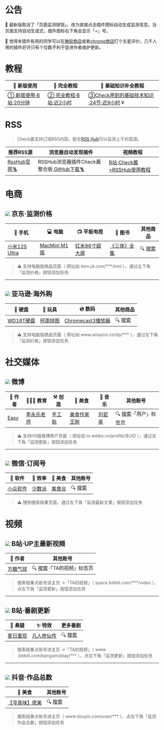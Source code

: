 # 公告

🎈 最新版取消了「页面监测按钮」，改为直接点击插件图标自动生成监测信息。当页面支持自动生成式，插件图标右下角会显示「+」号。

🎈 觉得本插件有用的同学可以在[微软商店](https://microsoftedge.microsoft.com/addons/detail/check%E9%85%B1/almpackhamocjhnlbhdbcnlbfidnadji)或者[chrome商店](https://chrome.google.com/webstore/detail/check%E9%85%B1/deomglgnplnflcbljmehpafdnhdklcep)打个五星评价，几千人用的插件好评只有个位数不利于促进作者维护更新。

# 教程

| 📼 新版使用 | 📼 完全教程 | 📼 基础知识补全教程 |
| --- | --- |  --- | 
| [① 新版使用·B站·20分钟](https://www.bilibili.com/video/BV1vT411E7JV) | [② 完全教程·B站·近2小时](https://www.bilibili.com/video/BV1K94y1m7tt) |  [③Check用到的基础技术知识·24节·近9小时](https://next.ftqq.com/31) ¥ |

# RSS

> Check酱支持订阅RSS内容。配合[RSS Hub](https://github.com/DIYgod/RSSHub)可以监测上千内容源。

| 推荐RSS源 | 浏览器自动发现插件 | 视频教程 |
| --- | --- | --- | 
| [RssHub官网🪜](https://docs.rsshub.app/) | RSSHub浏览器插件Check酱整合版[ GitHub下载🪜](https://github.com/easychen/RSSHub-Radar-with-checkchan/releases/tag/main) | [B站·Check酱+RSSHub使用教程](https://www.bilibili.com/video/BV1JY4y1P71b) |

# 电商

## ![](https://www.jd.com/favicon.ico) 京东·监测价格

| 📱 手机 | 💻 电脑 | 📺 平板电视 | 📖 图书 | 其他商品 |
| --- | --- | --- |  --- |  --- |
| [小米12S Ultra](https://u.jd.com/HwsX0Ef) | [MacMini M1版](https://u.jd.com/HLshflX) | [红米86寸超大屏](https://u.jd.com/HLbIZom)| [《三体》全集](https://u.jd.com/HwbsWql) | 🔍 [搜索](https://search.jd.com/Search?keyword=%E6%95%B0%E5%AD%97%E9%94%AE%E7%9B%98%E6%97%A0%E7%BA%BF) |

> ⚠️ 支持电脑版商品页面（ 网址如 item.jd.com/***.html ），通过左下角「监测价格」按钮添加任务

---

## ![](https://www.amazon.cn/favicon.ico) 亚马逊·海外购

| 💾 硬盘 | 🧸 玩具 | 💿 数码 | 其他商品 |
| --- | --- | --- |  --- |
| [WD18T硬盘](https://www.amazon.cn/dp/B08KY32HFR) | [柯南拼图](https://www.amazon.cn/dp/B076KJGKDW) | [Chromecast3播放器](https://www.amazon.cn/dp/B07KC5GS5J) | 🔍 [搜索](https://www.amazon.cn/s?k=%E7%BE%8E%E6%B5%93%E7%83%A7) |

> ⚠️ 支持电脑版商品页面（ 网址如 www​.amazon.cn/dp/*** ），通过左下角「监测价格」按钮添加任务

# 社交媒体

## ![](https://m.weibo.cn/favicon.ico) 微博

| 🎈 作者 | 👨🏻‍🏫 教育 | ⚒️ 创造 | 🍛 美食 | 🎹 音乐 | 其他账号 |
| --- | --- | --- | --- | --- | --- |
| [Easy](https://m.weibo.cn/profile/1088413295) | [李永乐老师](https://m.weibo.cn/profile/3325704142) | [手工耿](https://m.weibo.cn/profile/3108949955) | [美食作家王刚](https://m.weibo.cn/profile/6288254740) | [刘若英](https://m.weibo.cn/profile/1681213010) | 🔍 [搜索](https://m.weibo.cn/search?containerid=100103type%3D1%26q%3D%E6%96%B0%E7%9F%A5%E5%8D%9A%E4%B8%BB) ·「用户」标签页 |

> ⚠️ 支持H5版微博用户页面（ 网址如 m.weibo.cn/profile/$UID ），通过左下角「监测更新」按钮添加任务

---

## ![](https://res.wx.qq.com/a/wx_fed/assets/res/NTI4MWU5.ico) 微信·订阅号

| 💾 软件 | 🚀 效率 | 🥘 美食 | 其他账号 |
| --- | --- | --- | --- |
| [小众软件](https://weixin.sogou.com/weixin?type=1&s_from=input&query=appinncom&ie=utf8&_sug_=n&_sug_type_=)| [少数派](https://weixin.sogou.com/weixin?type=1&s_from=input&query=sspaime&ie=utf8&_sug_=n&_sug_type_=&w=01019900&sut=1319&sst0=1658764155615&lkt=0%2C0%2C0) | [美食台](https://weixin.sogou.com/weixin?type=1&s_from=input&query=foodvideo&ie=utf8&_sug_=n&_sug_type_=&w=01019900&sut=1664&sst0=1658764610151&lkt=0%2C0%2C0) | 🔍 [搜索](https://weixin.sogou.com/weixin?type=1&s_from=input&query=fangtangtongxue&ie=utf8&_sug_=y&_sug_type_=&w=01019900&sut=2508&sst0=1658730700552&lkt=0%2C0%2C0)  |

> ⚠️ 搜狗搜索结果页面，通过左下角「监测最新文章」按钮添加任务


# 视频

## ![](https://space.bilibili.com/favicon.ico) B站·UP主最新视频

| 🎈 作者 | 其他账号 |
| --- | --- |
| [方糖气球](https://space.bilibili.com/10185878/video) | 🔍 [搜索](https://search.bilibili.com/upuser?keyword=%E6%96%B9%E7%B3%96%E6%B0%94%E7%90%83) ·「TA的视频」标签页 |

> 搜索结果点账号进主页 →「TA的视频」（ space.bilibili.com/***/video ），点左下角「监测更新」按钮添加任务

---

## ![](https://space.bilibili.com/favicon.ico) B站·番剧更新

| 👻 悬疑 | ✨ 特效 | 更多番剧 |
| --- | --- | --- |
| [夏日重现](https://www.bilibili.com/bangumi/play/ss41417) | [凡人修仙传](https://www.bilibili.com/bangumi/play/ss28747) | 🔍 [搜索](https://search.bilibili.com/bangumi?keyword=%E8%BE%89%E5%A4%9C%E5%A4%A7%E5%B0%8F%E5%A7%90) |

> 搜索结果点账号进主页 →「TA的视频」（ www​.bilibili.com/bangumi/play/*** ），点左下角「监测更新」按钮添加任务

---

## ![](https://www.douyin.com/favicon.ico) 抖音·作品总数

| 🥘 美食 | 其他账号 |
| --- | --- |
| [【寻真味】佬美](https://www.douyin.com/user/MS4wLjABAAAAHwf1DAfgUg4cxizx9nLC1JozAR1P-jGOhagrX9pgLz8) | 🔍 [搜索](https://www.douyin.com/search/%E5%AF%BB%E7%9C%9F%E5%91%B3?source=switch_tab&type=user) |

> 搜索结果点账号进主页（ www​.douyin.com/user/*** ），点左下角「监测作品总数」按钮添加任务



